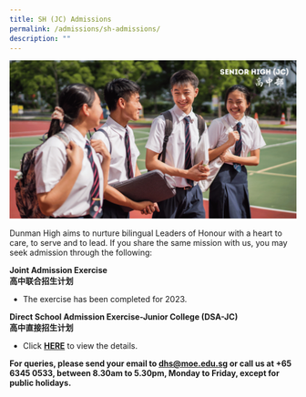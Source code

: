 ```yaml
---
title: SH (JC) Admissions
permalink: /admissions/sh-admissions/
description: ""
---
```

![](/images/Homepage/Senior%20High.png)

Dunman High aims to nurture bilingual Leaders of Honour with a heart to care, to serve and to lead. If you share the same mission with us, you may seek admission through the following:

**Joint Admission Exercise**   
**高中联合招生计划**

*   The exercise has been completed for 2023.

**Direct School Admission Exercise-Junior College (DSA-JC)  
高中直接招生计划**

* Click **[HERE](/files/dsa_jc_2023%20dunman%20high%20school%20admission%20to%20year%20jc%20one%202024.pdf)**  to view the details.

**For queries, please send your email to [dhs@moe.edu.sg](mailto:dhs@moe.edu.sg) or call us at +65 6345 0533, between 8.30am to 5.30pm, Monday to Friday, except for public holidays.**